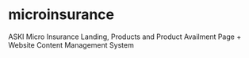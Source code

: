 # microinsurance
ASKI Micro Insurance Landing, Products and Product Availment Page + Website Content Management System
